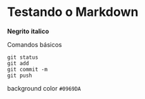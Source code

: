 # Testando o Markdown
**Negrito**
__italico__

Comandos básicos
```
git status
git add
git commit -m
git push
```

background color `#0969DA`